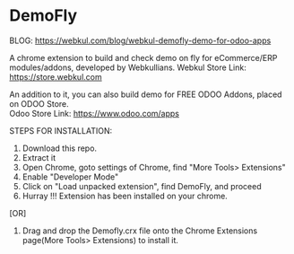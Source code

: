 # DemoFly

BLOG: https://webkul.com/blog/webkul-demofly-demo-for-odoo-apps

A chrome extension to build and check demo on fly for eCommerce/ERP modules/addons, developed by Webkullians. 
Webkul Store Link: https://store.webkul.com

An addition to it, you can also build demo for FREE ODOO Addons, placed on ODOO Store.  
Odoo Store Link: https://www.odoo.com/apps

STEPS FOR INSTALLATION:
1) Download this repo.
2) Extract it
3) Open Chrome, goto settings of Chrome, find "More Tools> Extensions"
4) Enable "Developer Mode"
5) Click on "Load unpacked extension", find DemoFly, and proceed 
6) Hurray !!! Extension has been installed on your chrome. 

[OR]
1) Drag and drop the Demofly.crx file onto the Chrome Extensions page(More Tools> Extensions) to install it.
